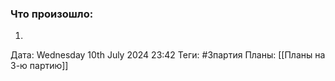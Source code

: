 ### Что произошло:
1. 

Дата: Wednesday 10th July 2024 23:42
Теги: #3партия
Планы: [[Планы на 3-ю партию]]
